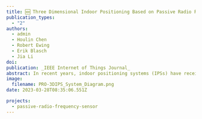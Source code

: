 ```yaml
---
title: 🆕 Three Dimensional Indoor Positioning Based on Passive Radio Frequency Signal Strength Distribution
publication_types:
  - "2"
authors:
  - admin
  - Houlin Chen
  - Robert Ewing
  - Erik Blasch
  - Jia Li
doi: 
publication: _IEEE Internet of Things Journal_
abstract: In recent years, indoor positioning systems (IPSs) have received attention from many research fields, such as robotics, navigation, human-computer interaction, etc. However, IPS based on passive radio frequency (PRF) technology is still rare. This paper proposes an three-dimensional (3D) IPS based on received signal strength (RSS) distribution and Gaussian process regression (GPR). Traditional RSS-based positioning systems have a transmitter with known frequencies, while in the proposed PRf signal of Opportunity - 3D IPS (PRO-3DIPS), the system neither deploys new transmitters nor uses any a priori knowledge of transmitters. Furthermore, PRO-3DIPS integrates multiple Signal of Opportunity (SoOP) sources, shadowing, fading, and also captures scenario signatures. Data collection and analysis of PRF-based RSS distribution in 3D space enables the capability of 3D positioning. Three methods are applied and compared to find the frequency band most impacted by the scenario to achieve the best positioning performance as well as used in the estimation of RSS distribution. The RSS distribution is estimated by measuring the PRF spectrum on a fixed grid in the scenario. Using the RSS distribution, the GPR can accurately locate the receiver position. RSS at 90-gridded positions were collected in the experiment scenario, with one hundred samples at each position. The experimental result shows that a root mean square error (RMSE) of the proposed PRO-3DIPS is 0.292 meters when the sampling distance is 1 meter. The result demonstrates that the PRF spectrum is a new modality for the positioning task, which demonstrates better performance than most existing RF-based technologies.
image:
  filename: PRO-3DIPS_System_Diagram.png
date: 2023-03-28T08:35:06.551Z

projects:
  - passive-radio-frequency-sensor
---
```


